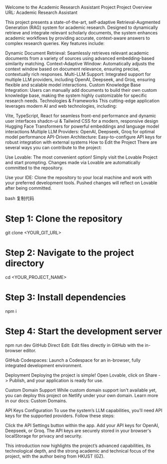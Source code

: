 Welcome to the Academic Research Assistant Project
Project Overview
URL: Academic Research Assistant

This project presents a state-of-the-art, self-adaptive Retrieval-Augmented Generation (RAG) system for academic research. Designed to dynamically retrieve and integrate relevant scholarly documents, the system enhances academic workflows by providing accurate, context-aware answers to complex research queries. Key features include:

Dynamic Document Retrieval: Seamlessly retrieves relevant academic documents from a variety of sources using advanced embedding-based similarity matching.
Context-Adaptive Window: Automatically adjusts the context window based on document relevance, ensuring precise, contextually rich responses.
Multi-LLM Support: Integrated support for multiple LLM providers, including OpenAI, Deepseek, and Groq, ensuring flexible and scalable model interactions.
Custom Knowledge Base Integration: Users can manually add documents to build their own custom knowledge base, making the system highly customizable for specific research needs.
Technologies & Frameworks
This cutting-edge application leverages modern AI and web technologies, including:

Vite, TypeScript, React for seamless front-end performance and dynamic user interfaces
shadcn-ui & Tailwind CSS for a modern, responsive design
Hugging Face Transformers for powerful embeddings and language model interactions
Multiple LLM Providers: OpenAI, Deepseek, Groq for optimal model performance
API-Driven Architecture: Easy-to-configure API keys for robust integration with external systems
How to Edit the Project
There are several ways you can contribute to the project:

Use Lovable: The most convenient option! Simply visit the Lovable Project and start prompting. Changes made via Lovable are automatically committed to the repository.

Use your IDE: Clone the repository to your local machine and work with your preferred development tools. Pushed changes will reflect on Lovable after being committed.

bash
复制代码
# Step 1: Clone the repository
git clone <YOUR_GIT_URL>

# Step 2: Navigate to the project directory
cd <YOUR_PROJECT_NAME>

# Step 3: Install dependencies
npm i

# Step 4: Start the development server
npm run dev
GitHub Direct Edit: Edit files directly in GitHub with the in-browser editor.

GitHub Codespaces: Launch a Codespace for an in-browser, fully integrated development environment.

Deployment
Deploying the project is simple! Open Lovable, click on Share -> Publish, and your application is ready for use.

Custom Domain Support
While custom domain support isn't available yet, you can deploy this project on Netlify under your own domain. Learn more in our docs: Custom Domains.

API Keys Configuration
To use the system’s LLM capabilities, you’ll need API keys for the supported providers. Follow these steps:

Click the API Settings button within the app.
Add your API keys for OpenAI, Deepseek, or Groq.
The API keys are securely stored in your browser's localStorage for privacy and security.

This introduction now highlights the project’s advanced capabilities, its technological depth, and the strong academic and technical focus of the project, with the author being from HKUST (GZ).






